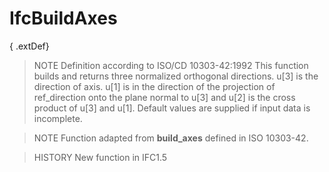 # IfcBuildAxes

{ .extDef}
> NOTE  Definition according to ISO/CD 10303-42:1992
> This function builds and returns three normalized orthogonal directions. u[3] is the direction of axis. u[1] is in the direction of the projection of ref_direction onto the plane normal to u[3] and u[2] is the cross product of u[3] and u[1]. Default values are supplied if input data is incomplete.

> NOTE  Function adapted from **build_axes** defined in ISO 10303-42.

> HISTORY  New function in IFC1.5
